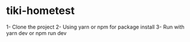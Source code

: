 # tiki-hometest

1- Clone the project
2- Using yarn or npm for package install
3- Run with yarn dev or npm run dev
